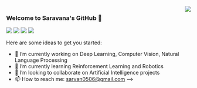 <a href="#">
<img align="right" src="https://github-readme-stats.vercel.app/api?username=MarouanGit&show_icons=true&hide_border=true&icon_color=586069&title_color=a0a9af">
</a>

### Welcome to Saravana's GitHub 👋



![](https://img.shields.io/badge/-Python-333?style=flat-square&logo=Python&logoColor=fff)
![](https://img.shields.io/badge/-C/C++-c14438?style=flat-square&logo=C&logoColor=fff)
![](https://img.shields.io/badge/-PyTorch-e34f26?style=flat-square&logo=PyTorch&logoColor=fff)
![](https://img.shields.io/badge/-TensorFlow-e5cd0c?style=flat-square&logo=TensorFlow&logoColor=fff)

Here are some ideas to get you started:

- 🔭 I’m currently working on Deep Learning, Computer Vision, Natural Language Processing
- 🌱 I’m currently learning Reinforcement Learning and Robotics
- 👯 I’m looking to collaborate on Artificial Intelligence projects
- 📫 How to reach me: sarvan0506@gmail.com
-->
